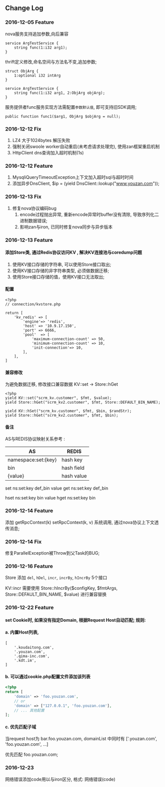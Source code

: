 ## Change Log

### 2016-12-05 Feature 

nova服务支持追加参数,向后兼容

```
service ArgTestService {
    string func(1:i32 arg1);
}
```

thrift定义修改,命名空间与方法名不变,追加参数;

```
struct ObjArg {
    1:optional i32 intArg
}

service ArgTestService {
    string func(1:i32 arg1, 2:ObjArg objArg);
}
```

服务提供者func服务实现方法需配置`参数默认值`, 即可支持旧SDK调用;

```
public function func1($arg1, ObjArg $objArg = null);
```

### 2016-12-12 Fix

1. LZ4 大于1024bytes 解压失败
2. 强制关闭swoole worker自动重启(未考虑请求处理完), 使用zan框架重启机制
3. HttpClient dns查询加入超时机制(1s)


### 2016-12-12 Feature

1. MysqliQueryTimeoutException上下文加入超时sql与超时时间
2. 添加异步DnsClient, $ip = (yield DnsClient::lookup("www.youzan.com"));


### 2016-12-13 Fix

1. 修复nova协议编码bug
    1. encode过程抛出异常, 重新encode异常时buffer没有清除, 导致序列化二进制数据错误;
    2. 影响zan与iron, 已同时修复nova同步与异步版本

### 2016-12-13 Feature

#### 添加Store类, 通过Redis协议访问KV , 解决KV连接池与coredump问题

1. 使用KV接口存储的字符串, 可以使用Store接口取出;
2. 使用KV接口存储的非字符串类型, 必须做数据迁移;
3. 使用Store接口存储的值，使用KV接口无法取出;

#### 配置
```
<?php
// connection/kvstore.php

return [
    'kv_redis' => [
        'engine'=> 'redis',
        'host' => '10.9.17.150',
        'port' => 6666,
        'pool'  => [
            'maximum-connection-count' => 50,
            'minimum-connection-count' => 10,
            'init-connection'=> 10,
        ],
    ],
]
```

#### 兼容修改

为避免数据迁移, 修改接口兼容数据 KV::set  -> Store::hGet

```
<?php
yield KV::set("scrm_kv.customer", $fmt, $value);
yield Store::hGet("scrm_kv2.customer", $fmt, Store::DEFAULT_BIN_NAME);

yield KV::hSet("scrm_kv.customer", $fmt, $bin, $randStr);
yield Store::hGet("scrm_kv2.customer", $fmt, $bin);
```


#### 备注

AS与REDIS协议映射关系参考 :

AS                  | REDIS
--------------------|------------
namespace:set:{key} | hash key
bin                 | hash field
{value}             | hash value

set ns:set:key def_bin value
get ns:set:key def_bin

hset ns:set:key bin value
hget ns:set:key bin 

### 2016-12-14 Feature

添加 getRpcContext(k) setRpcContext(k, v) 系统调用, 通过nova协议上下文透传消息;

### 2016-12-14 Fix

修复ParallelException被Throw到父Task的BUG;


### 2016-12-16 Feature

Store 添加 `del`, `hDel`, `incr`, `incrBy`, `hIncrBy` 5个接口

KV::incr 需要使用 Store::hIncrBy($configKey, $fmtArgs, Store::DEFAULT_BIN_NAME, $value) 进行兼容替换


### 2016-12-22 Feature

#### set Cookie时, 如果没有指定Domain, 根据Request Host自动匹配; 规则:

#### a. 内置Host列表,

```
[
    '.koudaitong.com',
    '.youzan.com',
    '.qima-inc.com',
    '.kdt.im',
]
```

#### b. 可以通过cookie.php配置文件添加该列表

```php
<?php
return [
    'domain' => 'foo.youzan.com',
    // or
    'domain' => ["127.0.0.1", 'foo.youzan.com'],
    // ... 其他配置
];
````

#### c. 优先匹配子域

当request host为 bar.foo.youzan.com, domainList 中同时有 ['.youzan.com', 'foo.youzan.com', ...] 

优先匹配 foo.youzan.com;


### 2016-12-23

网络错误添加code用以与iron区分, 格式: 网络错误(code)